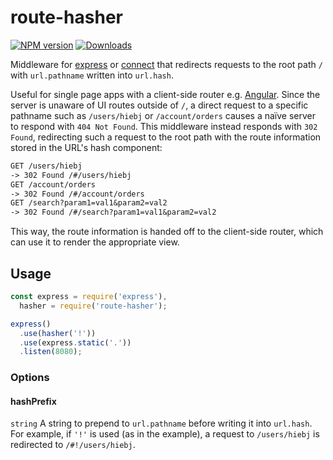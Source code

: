 # route-hasher
[![NPM version][npm-image]][npm-url]
[![Downloads][downloads-image]][npm-url]

Middleware for [express][express-url] or [connect][connect-url] that redirects requests to the root path `/` with `url.pathname` written into `url.hash`.

Useful for single page apps with a client-side router e.g. [Angular][angular-url]. Since the server is unaware of UI routes outside of `/`, a direct request to a specific pathname such as `/users/hiebj` or `/account/orders` causes a naïve server to respond with `404 Not Found`. This middleware instead responds with `302 Found`, redirecting such a request to the root path with the route information stored in the URL's hash component:

```txt
GET /users/hiebj
-> 302 Found /#/users/hiebj
GET /account/orders
-> 302 Found /#/account/orders
GET /search?param1=val1&param2=val2
-> 302 Found /#/search?param1=val1&param2=val2
```

This way, the route information is handed off to the client-side router, which can use it to render the appropriate view.

## Usage

```js
const express = require('express'),
  hasher = require('route-hasher');

express()
  .use(hasher('!'))
  .use(express.static('.'))
  .listen(8080);
```

### Options

#### hashPrefix
`string`
A string to prepend to `url.pathname` before writing it into `url.hash`. For example, if `'!'` is used (as in the example), a request to `/users/hiebj` is redirected to `/#!/users/hiebj`.

[npm-image]: http://img.shields.io/npm/v/route-hasher.svg
[npm-url]: https://npmjs.org/package/route-hasher
[downloads-image]: http://img.shields.io/npm/dm/route-hasher.svg
[express-url]: https://github.com/expressjs/express
[connect-url]: https://github.com/senchalabs/connect
[angular-url]: https://angularjs.org/
[crawlable-url]: https://developers.google.com/webmasters/ajax-crawling/docs/getting-started
